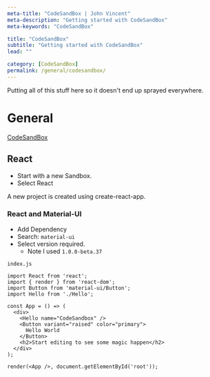 ```yaml
---
meta-title: "CodeSandBox | John Vincent"
meta-description: "Getting started with CodeSandBox"
meta-keywords: "CodeSandBox"

title: "CodeSandBox"
subtitle: "Getting started with CodeSandBox"
lead: ""

category: [CodeSandBox]
permalink: /general/codesandbox/
---
```


Putting all of this stuff here so it doesn't end up sprayed everywhere.

<!-- end -->

# General

[CodeSandBox](https://codesandbox.io)

## React

* Start with a new Sandbox.
* Select React

A new project is created using create-react-app.

### React and Material-UI

* Add Dependency
* Search: `material-ui`
* Select version required.
	* Note I used `1.0.0-beta.37`


`index.js`

```
import React from 'react';
import { render } from 'react-dom';
import Button from 'material-ui/Button';
import Hello from './Hello';

const App = () => (
  <div>
    <Hello name="CodeSandbox" />
    <Button variant="raised" color="primary">
      Hello World
    </Button>
    <h2>Start editing to see some magic happen</h2>
  </div>
);

render(<App />, document.getElementById('root'));
```




